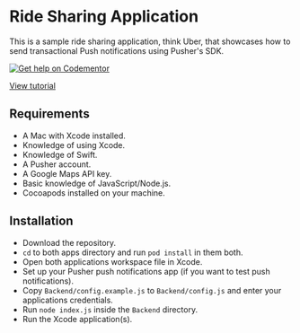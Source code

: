 # Ride Sharing Application
This is a sample ride sharing application, think Uber, that showcases how to send transactional Push notifications using Pusher's SDK.

[![Get help on Codementor](https://cdn.codementor.io/badges/get_help_github.svg)](https://www.codementor.io/neoighodaro?utm_source=github&utm_medium=button&utm_term=neoighodaro&utm_campaign=github)

[View tutorial](https://pusher.com/tutorials/ride-sharing-app-push-notifications)

## Requirements
- A Mac with Xcode installed.
- Knowledge of using Xcode.
- Knowledge of Swift.
- A Pusher account.
- A Google Maps API key.
- Basic knowledge of JavaScript/Node.js.
- Cocoapods installed on your machine.

## Installation
* Download the repository.
* `cd` to both apps directory and run `pod install` in them both.
* Open both applications workspace file in Xcode.
* Set up your Pusher push notifications app (if you want to test push notifications).
* Copy `Backend/config.example.js` to `Backend/config.js` and enter your applications credentials.
* Run `node index.js` inside the `Backend` directory.
* Run the Xcode application(s).


